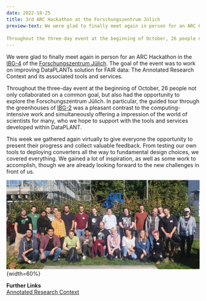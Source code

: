 ```yaml
---
date: 2022-10-25
title: 3rd ARC Hackathon at the Forschungszentrum Jülich
preview-text: We were glad to finally meet again in person for an ARC Hackathon at Forschungszentrum Jülich. The goal of the event was to work on improving DataPLANTs solution for FAIR data. The Annotated Research Context and its associated tools and services.

Throughout the three-day event at the beginning of October, 26 people not only collaborated on a common goal, but also had the opportunity to explore the Forschungszentrum Jülich. In particular, the guided tour through the greenhouses of IBG2 was a pleasant contrast to the computing-intensive work and simultaneously offering a impression of the world of scientists for many, who we hope to support with the tools and services developed within DataPLANT....
---
```

We were glad to finally meet again in person for an ARC Hackathon in the [IBG-4](https://www.fz-juelich.de/de/ibg/ibg-4) of the [Forschungszentrum Jülich](https://www.fz-juelich.de/de). The goal of the event was to work on improving DataPLANTs solution for FAIR data: The Annotated Research Context and its associated tools and services.

Throughout the three-day event at the beginning of October, 26 people not only collaborated on a common goal, but also had the opportunity to explore the Forschungszentrum Jülich. In particular, the guided tour through the greenhouses of [IBG-2](https://www.fz-juelich.de/de/ibg/ibg-2) was a pleasant contrast to the computing-intensive work and simultaneously offering a impression of the world of scientists for many, who we hope to support with the tools and services developed within DataPLANT.

This week we gathered again virtually to give everyone the opportunity to present their progress and collect valuable feedback. From testing our own tools to deploying converters all the way to fundamental design choices, we covered everything. We gained a lot of inspiration, as well as some work to accomplish, though we are already looking forward to the new challenges in front of us.  

![3rd ARC Hackathon](../../images/News-Items/3rd-arc-hackathon.jpg){width=60%}

**Further Links**  
[Annotated Research Context](https://nfdi4plants.org/nfdi4plants.knowledgebase/docs/implementation/AnnotatedResearchContext.html)  
